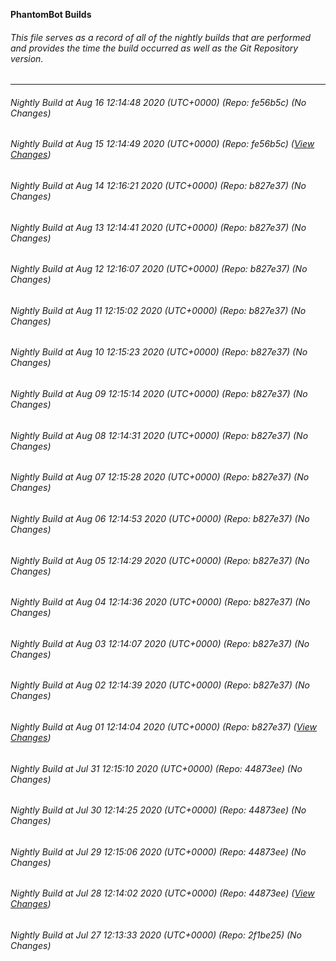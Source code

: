 **PhantomBot Builds**

###### This file serves as a record of all of the nightly builds that are performed and provides the time the build occurred as well as the Git Repository version.
-------------------------------------------------------------------------------------------------------------
###### Nightly Build at Aug 16 12:14:48 2020 (UTC+0000) (Repo: fe56b5c) (No Changes)
###### Nightly Build at Aug 15 12:14:49 2020 (UTC+0000) (Repo: fe56b5c) ([View Changes](https://github.com/PhantomBot/PhantomBot/compare/b827e37...fe56b5c))
###### Nightly Build at Aug 14 12:16:21 2020 (UTC+0000) (Repo: b827e37) (No Changes)
###### Nightly Build at Aug 13 12:14:41 2020 (UTC+0000) (Repo: b827e37) (No Changes)
###### Nightly Build at Aug 12 12:16:07 2020 (UTC+0000) (Repo: b827e37) (No Changes)
###### Nightly Build at Aug 11 12:15:02 2020 (UTC+0000) (Repo: b827e37) (No Changes)
###### Nightly Build at Aug 10 12:15:23 2020 (UTC+0000) (Repo: b827e37) (No Changes)
###### Nightly Build at Aug 09 12:15:14 2020 (UTC+0000) (Repo: b827e37) (No Changes)
###### Nightly Build at Aug 08 12:14:31 2020 (UTC+0000) (Repo: b827e37) (No Changes)
###### Nightly Build at Aug 07 12:15:28 2020 (UTC+0000) (Repo: b827e37) (No Changes)
###### Nightly Build at Aug 06 12:14:53 2020 (UTC+0000) (Repo: b827e37) (No Changes)
###### Nightly Build at Aug 05 12:14:29 2020 (UTC+0000) (Repo: b827e37) (No Changes)
###### Nightly Build at Aug 04 12:14:36 2020 (UTC+0000) (Repo: b827e37) (No Changes)
###### Nightly Build at Aug 03 12:14:07 2020 (UTC+0000) (Repo: b827e37) (No Changes)
###### Nightly Build at Aug 02 12:14:39 2020 (UTC+0000) (Repo: b827e37) (No Changes)
###### Nightly Build at Aug 01 12:14:04 2020 (UTC+0000) (Repo: b827e37) ([View Changes](https://github.com/PhantomBot/PhantomBot/compare/44873ee...b827e37))
###### Nightly Build at Jul 31 12:15:10 2020 (UTC+0000) (Repo: 44873ee) (No Changes)
###### Nightly Build at Jul 30 12:14:25 2020 (UTC+0000) (Repo: 44873ee) (No Changes)
###### Nightly Build at Jul 29 12:15:06 2020 (UTC+0000) (Repo: 44873ee) (No Changes)
###### Nightly Build at Jul 28 12:14:02 2020 (UTC+0000) (Repo: 44873ee) ([View Changes](https://github.com/PhantomBot/PhantomBot/compare/2f1be25...44873ee))
###### Nightly Build at Jul 27 12:13:33 2020 (UTC+0000) (Repo: 2f1be25) (No Changes)
